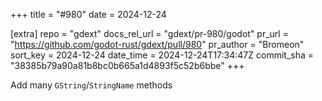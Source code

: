 +++
title = "#980"
date = 2024-12-24

[extra]
repo = "gdext"
docs_rel_url = "gdext/pr-980/godot"
pr_url = "https://github.com/godot-rust/gdext/pull/980"
pr_author = "Bromeon"
sort_key = 2024-12-24
date_time = 2024-12-24T17:34:47Z
commit_sha = "38385b79a90a81b8bc0b665a1d4893f5c52b6bbe"
+++

Add many `GString`/`StringName` methods
